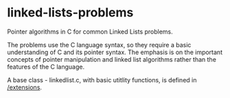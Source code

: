 # linked-lists-problems
Pointer algorithms in C for common Linked Lists problems.

The problems use the C language syntax, so they require a basic understanding of C and
its pointer syntax. The emphasis is on the important concepts of pointer manipulation and
linked list algorithms rather than the features of the C language.

A base class - linkedlist.c, with basic utitlity functions, is defined in [/extensions](extensions).

